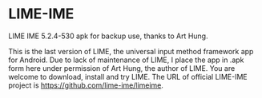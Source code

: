 # LIME-IME
LIME IME 5.2.4-530 apk for backup use, thanks to Art Hung.

This is the last version of LIME, the universal input method framework app for Android.  Due to lack of maintenance of LIME, I place the app in .apk form here under permission of Art Hung, the author of LIME.  You are welcome to download, install and try LIME. The URL of official LIME-IME project is https://github.com/lime-ime/limeime.
